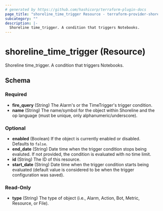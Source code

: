 ```yaml
---
# generated by https://github.com/hashicorp/terraform-plugin-docs
page_title: "shoreline_time_trigger Resource - terraform-provider-shoreline"
subcategory: ""
description: |-
  Shoreline time_trigger. A condition that triggers Notebooks.
---
```


# shoreline_time_trigger (Resource)

Shoreline time_trigger. A condition that triggers Notebooks.



<!-- schema generated by tfplugindocs -->
## Schema

### Required

- **fire_query** (String) The Alarm's or the TimeTrigger's trigger condition.
- **name** (String) The name/symbol for the object within Shoreline and the op language (must be unique, only alphanumeric/underscore).

### Optional

- **enabled** (Boolean) If the object is currently enabled or disabled. Defaults to `false`.
- **end_date** (String) Date time when the trigger condition stops being evaluted. If not provided, the condition is evaluated with no time limit.
- **id** (String) The ID of this resource.
- **start_date** (String) Date time when the trigger condition starts being evaluated (default value is considered to be when the trigger configuration was saved).

### Read-Only

- **type** (String) The type of object (i.e., Alarm, Action, Bot, Metric, Resource, or File).



